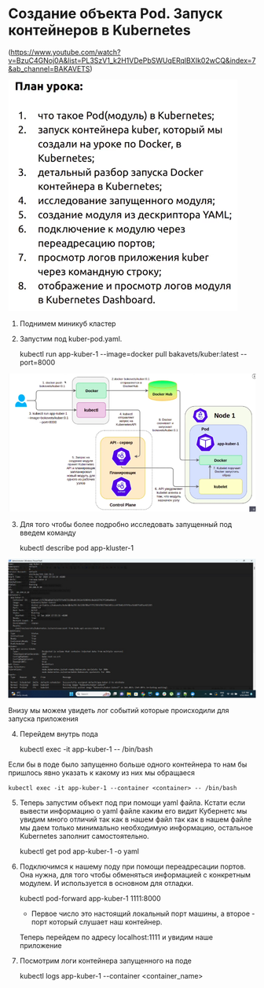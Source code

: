 # Создание объекта Pod. Запуск контейнеров в Kubernetes

(https://www.youtube.com/watch?v=BzuC4GNoj0A&list=PL3SzV1_k2H1VDePbSWUqERqlBXIk02wCQ&index=7&ab_channel=BAKAVETS)

![img.png](img.png)

1. Поднимем миникуб кластер

2. Запустим под kuber-pod.yaml.

   kubectl run app-kuber-1 --image=docker pull bakavets/kuber:latest --port=8000

![img_1.png](img_1.png)

3. Для того чтобы более подробно исследовать запущенный под введем команду

   kubectl describe pod app-kluster-1

![img_2.png](img_2.png)

Внизу мы можем увидеть лог событий которые происходили для запуска приложения

4. Перейдем внутрь пода

    kubectl exec -it app-kuber-1 -- /bin/bash

Если бы в поде было запущенно больше одного контейнера то нам бы пришлось явно указать к какому из них мы обращаеся

    kubectl exec -it app-kuber-1 --container <container> -- /bin/bash

5. Теперь запустим объект под при помощи yaml файла. Кстати если вывести информацию о yaml файле каким его видит
   Кубернетс мы увидим много отличий так как в нашем файл так как в нашем файле мы даем только минимально необходимую
   информацию, остальное Kubernetes заполнит самостоятельно.

    kubectl get pod app-kuber-1 -o yaml

6. Подключимся к нашему поду при помощи переадресации портов. Она нужна, для того чтобы обменяться информацией с
   конкретным модулем. И используется в основном для отладки.

    kubectl pod-forward app-kuber-1 1111:8000
    
    - Первое число это настоящий локальный порт машины, а второе - порт который
      слушает наш контейнер.

    Теперь перейдем по адресу localhost:1111 и увидим наше приложение

7. Посмотрим логи контейнера запущенного на поде

    kubectl logs app-kuber-1 --container <container_name>


